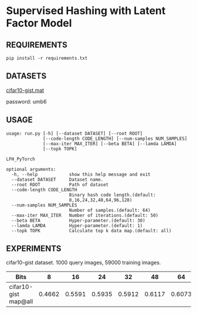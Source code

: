# Supervised Hashing with Latent Factor Model

## REQUIREMENTS
`pip install -r requirements.txt`

## DATASETS
[cifar10-gist.mat](https://pan.baidu.com/s/1qE9KiAOTNs5ORn_WoDDwUg)

password: umb6

## USAGE
```
usage: run.py [-h] [--dataset DATASET] [--root ROOT]
              [--code-length CODE_LENGTH] [--num-samples NUM_SAMPLES]
              [--max-iter MAX_ITER] [--beta BETA] [--lamda LAMDA]
              [--topk TOPK]

LFH_PyTorch

optional arguments:
  -h, --help            show this help message and exit
  --dataset DATASET     Dataset name.
  --root ROOT           Path of dataset
  --code-length CODE_LENGTH
                        Binary hash code length.(default:
                        8,16,24,32,48,64,96,128)
  --num-samples NUM_SAMPLES
                        Number of samples.(default: 64)
  --max-iter MAX_ITER   Number of iterations.(default: 50)
  --beta BETA           Hyper-parameter.(default: 30)
  --lamda LAMDA         Hyper-parameter.(default: 1)
  --topk TOPK           Calculate top k data map.(default: all)
```

## EXPERIMENTS
cifar10-gist dataset. 1000 query images, 59000 training images.



   Bits     | 8 | 16 | 24 | 32 | 48 | 64 | 96 | 128 
   ---        |   ---  |   ---   |   ---   |   ---   |   ---   |   ---   |   ---   |   ---   
    cifar10-gist map@all  | 0.4662 | 0.5591  | 0.5935  | 0.5912  | 0.6117  | 0.6073  | 0.6210  | 0.6321
